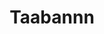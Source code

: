 ---
title: Taabannn
github: https://github.com/Taabannn
mode: dark
transition: 3s
archetype:
  - Little Bit of Everything
---